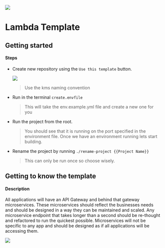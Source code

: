 ![](https://s3-us-west-2.amazonaws.com/assets.kyani.net/github/Screenshot+from+2019-11-20+14-40-24.png)
# Lambda Template

## Getting started
#### Steps
- Create new repository using the ```Use this template``` button.

  ![](https://s3-us-west-2.amazonaws.com/assets.kyani.net/github/image+(7).png)
  > Use the kms naming convention
- Run in the terminal ```create.envfile ```
  > This will take the env.example.yml file and create a new one for you
- Run the project from the root.
  > You should see that it is running on the port specified in the environment file.
  > Once we have an environment running lets start building.
- Rename the project by running ```./rename-project {{Project Name}}```
  > This can only be run once so choose wisely.
  
## Getting to know the template
#### Description

All applications will have an API Gateway and behind that gateway microservices.  These microservices should reflect the businesses needs and should be designed in a way they can be maintained and scaled.  Any microservice endpoint that takes longer than a second should be re-thought and refactored to run the quickest possible.  Microservices will not be specific to any app and should be designed as if all applications will be accessing them.

![](https://s3-us-west-2.amazonaws.com/assets.kyani.net/github/Screenshot+from+2019-11-20+11-31-18.png)
